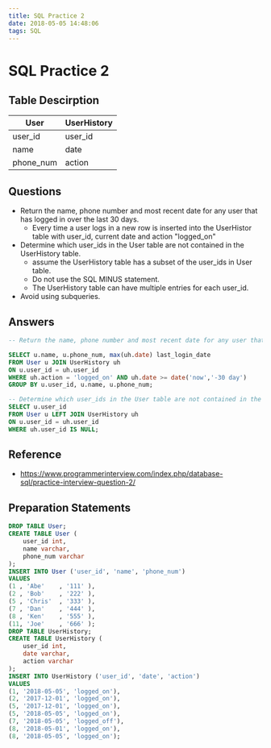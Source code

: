 ```yaml
---
title: SQL Practice 2
date: 2018-05-05 14:48:06
tags: SQL
---
```


# SQL Practice 2

## Table Descirption
|   User    | UserHistory |
| --------- | ----------- |
| user_id   | user_id     |
| name      | date        |
| phone_num | action      |

## Questions
- Return the name, phone number and most recent date for any user that has logged in over the last 30 days. 
    - Every time a user logs in a new row is inserted into the UserHistor table with user_id, current date and action "logged_on"
- Determine which user_ids in the User table are not contained in the UserHistory table.
    - assume the UserHistory table has a subset of the user_ids in User table.
    - Do not use the SQL MINUS statement.
    - The UserHistory table can have multiple entries for each user_id.
- Avoid using subqueries.

## Answers

```SQL
-- Return the name, phone number and most recent date for any user that has logged in over the last 30 days.

SELECT u.name, u.phone_num, max(uh.date) last_login_date
FROM User u JOIN UserHistory uh
ON u.user_id = uh.user_id
WHERE uh.action = 'logged_on' AND uh.date >= date('now','-30 day')
GROUP BY u.user_id, u.name, u.phone_num;
```

```SQL
-- Determine which user_ids in the User table are not contained in the UserHistory table.
SELECT u.user_id
FROM User u LEFT JOIN UserHistory uh
ON u.user_id = uh.user_id
WHERE uh.user_id IS NULL;
```

## Reference
- https://www.programmerinterview.com/index.php/database-sql/practice-interview-question-2/

## Preparation Statements
```SQL
DROP TABLE User;
CREATE TABLE User (
    user_id int,
    name varchar,
    phone_num varchar
);
INSERT INTO User ('user_id', 'name', 'phone_num')
VALUES
(1 , 'Abe'    , '111' ),
(2 , 'Bob'    , '222' ),
(5 , 'Chris'  , '333' ),
(7 , 'Dan'    , '444' ),
(8 , 'Ken'    , '555' ),
(11, 'Joe'    , '666' );
DROP TABLE UserHistory;
CREATE TABLE UserHistory (
    user_id int,
    date varchar,
    action varchar
);
INSERT INTO UserHistory ('user_id', 'date', 'action')
VALUES
(1, '2018-05-05', 'logged_on'),
(2, '2017-12-01', 'logged_on'),
(5, '2017-12-01', 'logged_on'),
(5, '2018-05-05', 'logged_on'),
(7, '2018-05-05', 'logged_off'),
(8, '2018-05-01', 'logged_on'),
(8, '2018-05-05', 'logged_on');
```